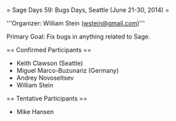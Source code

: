 = Sage Days 59: Bugs Days, Seattle (June 21-30, 2014) =

'''Organizer: William Stein (wstein@gmail.com)'''

Primary Goal: Fix bugs in anything related to Sage.  

== Confirmed Participants ==

 * Keith Clawson (Seattle)
 * Miguel Marco-Buzunariz (Germany)
 * Andrey Novoseltsev
 * William Stein

== Tentative Participants ==

 * Mike Hansen
